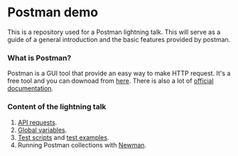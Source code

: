 # Postman demo

This is a repository used for a Postman lightning talk. This will serve as a guide of a general introduction and the basic features provided by postman.

### What is Postman?

Postman is a GUI tool that provide an easy way to make HTTP request. It's a free tool and you can downoad from [here](https://www.getpostman.com/). There is also a lot of [official documentation](https://www.getpostman.com/docs/).


### Content of the lightning talk

1. [API requests](https://www.getpostman.com/docs/postman/sending_api_requests/requests).
2. [Global variables](https://www.getpostman.com/docs/postman/environments_and_globals/manage_globals).
3. [Test scripts](https://www.getpostman.com/docs/postman/scripts/test_scripts) and [test examples](https://www.getpostman.com/docs/postman/scripts/test_examples).
4. Running Postman collections with [Newman](https://github.com/postmanlabs/newman).
